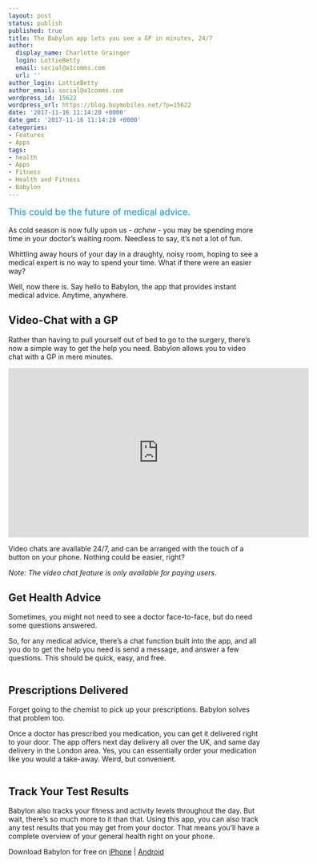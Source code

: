 ```yaml
---
layout: post
status: publish
published: true
title: The Babylon app lets you see a GP in minutes, 24/7
author:
  display_name: Charlotte Grainger
  login: LottieBetty
  email: social@a1comms.com
  url: ''
author_login: LottieBetty
author_email: social@a1comms.com
wordpress_id: 15622
wordpress_url: https://blog.buymobiles.net/?p=15622
date: '2017-11-16 11:14:20 +0000'
date_gmt: '2017-11-16 11:14:20 +0000'
categories:
- Features
- Apps
tags:
- health
- Apps
- Fitness
- Health and Fitness
- Babylon
---
```

<p><span class="postStandFirst" style="color: #0896d5; line-height: 26px; font-size: 18px;">This could be the future of medical advice.</span></p>
<p>As cold season is now fully upon us - <em>achew</em> - you may be spending more time in your doctor&rsquo;s waiting room. Needless to say, it&rsquo;s not a lot of fun.</p>
<p>Whittling away hours of your day in a draughty, noisy room, hoping to see a medical expert is no way to spend your time. What if there were an easier way?</p>
<p>Well, now there is. Say hello to Babylon, the app that provides instant medical advice. Anytime, anywhere.</p>
<h2>Video-Chat with a GP</h2>
<p>Rather than having to pull yourself out of bed to go to the surgery, there&rsquo;s now a simple way to get the help you need. Babylon allows you to video chat with a GP in mere minutes.</p>
<p><iframe src="https://www.youtube.com/embed/DDk0HYFNLKU" width="600" height="338" frameborder="0" allowfullscreen="allowfullscreen"></iframe></p>
<p>Video chats are available 24/7, and can be arranged with the touch of a button on your phone. Nothing could be easier, right?</p>
<p><em>Note: The video chat feature is only available for paying users. </em></p>
<h2>Get Health Advice</h2>
<p>Sometimes, you might not need to see a doctor face-to-face, but do need some questions answered.</p>
<p>So, for any medical advice, there&rsquo;s a chat function built into the app, and all you do to get the help you need is send a message, and answer a few questions. This should be quick, easy, and free.</p>
<p><img class="aligncenter size-full wp-image-15625" src="https://lh3.googleusercontent.com/BQ1hMmal3H_ZOtj58h6fvRNZiIH9PAkGwG8LCOkRMIrXwx97y6ZVQ6aykgqYG57l4-k44kr6lOqqpbltdnAi7H3f=s0" alt="" /></p>
<h2>Prescriptions Delivered</h2>
<p>Forget going to the chemist to pick up your prescriptions. Babylon solves that problem too.</p>
<p>Once a doctor has prescribed you medication, you can get it delivered right to your door. The app offers next day delivery all over the UK, and same day delivery in the London area. Yes, you can essentially order your medication like you would a take-away. Weird, but convenient.</p>
<p><img class="aligncenter size-full wp-image-15626" src="https://lh3.googleusercontent.com/PWxGw2ktEgUABwJ6-2_JwXtWFOjqhIs3rlcK-corgbHDqx2LxUFTd3OVoOWiijJ7s19j0hJ-GssomRKT5O4ECaI-=s0" alt="" /></p>
<h2>Track Your Test Results</h2>
<p>Babylon also tracks your fitness and activity levels throughout the day. But wait, there&rsquo;s so much more to it than that. Using this app, you can also track any test results that you may get from your doctor. That means you&rsquo;ll have a complete overview of your general health right on your phone.</p>
<p>Download Babylon for free on <a href="https://itunes.apple.com/gb/app/babylon-health-doctor-consultations/id858558101?mt=8" target="_blank" rel="noopener">iPhone</a> | <a href="https://play.google.com/store/apps/details?id=com.babylon&amp;hl=en_GB" target="_blank" rel="noopener">Android</a></p>

